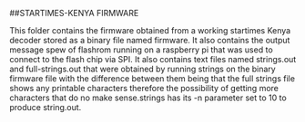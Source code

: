 ##STARTIMES-KENYA FIRMWARE

This folder contains the firmware obtained from a working startimes Kenya decoder stored as a binary file named firmware.
It also contains the output message spew of flashrom running on a raspberry pi that was used to connect to the flash chip via SPI.
It also contains text files named strings.out and full-strings.out that were obtained by running strings on the binary firmware file with the difference between them being that the full strings file shows any printable characters therefore the possibility of getting more characters that do no make sense.strings has its -n parameter set to 10 to produce string.out.
